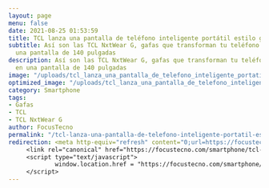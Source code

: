 ```yaml
---
layout: page
menu: false
date: 2021-08-25 01:53:59
title: TCL lanza una pantalla de teléfono inteligente portátil estilo gafas
subtitle: Así son las TCL NxtWear G, gafas que transforman tu teléfono o tablet en
  una pantalla de 140 pulgadas
description: Así son las TCL NxtWear G, gafas que transforman tu teléfono o tablet
  en una pantalla de 140 pulgadas
image: "/uploads/tcl_lanza_una_pantalla_de_telefono_inteligente_portatil_estilo_gafas_kqxyso.webp"
optimized_image: "/uploads/tcl_lanza_una_pantalla_de_telefono_inteligente_portatil_estilo_gafas_kqxyso-1.webp"
category: Smartphone
tags:
- Gafas
- TCL
- TCL NxtWear G
author: FocusTecno
permalink: "/tcl-lanza-una-pantalla-de-telefono-inteligente-portatil-estilo-gafas/"
redirection: <meta http-equiv="refresh" content="0;url=https://focustecno.com/smartphone/tcl-lanza-una-pantalla-de-telefono-inteligente-portatil-estilo-gafas/"/>
     <link rel="canonical" href="https://focustecno.com/smartphone/tcl-lanza-una-pantalla-de-telefono-inteligente-portatil-estilo-gafas/"/>
     <script type="text/javascript">
             window.location.href = "https://focustecno.com/smartphone/tcl-lanza-una-pantalla-de-telefono-inteligente-portatil-estilo-gafas/"
     </script>
---
```

